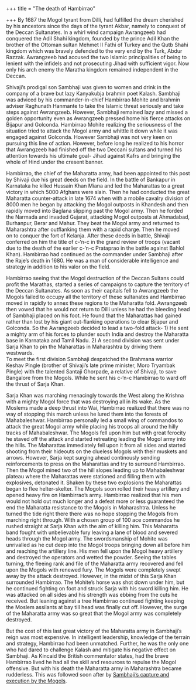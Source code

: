 +++
title = "The death of Hambirrao"

+++
By 1687 the Mogol tyrant from Dilli, had fulfilled the dream cherished
by his ancestors since the days of the tyrant Akbar, namely to conquest
of the Deccan Sultanates. In a whirl wind campaign Awrangzeeb had
conquered the Adil Shahi kingdom, founded by the prince Adil Khan the
brother of the Ottoman sultan Mehmet II Fathi of Turkey and the Qutb
Shahi kingdom which was bravely defended to the very end by the Turk,
Abdur Razzak. Awrangzeeb had accused the two Islamic principalities of
being to lenient with the infidels and not prosecuting Jihad with
sufficient vigor. Now only his arch enemy the Maratha kingdom remained
independent in the Deccan.

Shivaji’s prodigal son Sambhaji was given to women and drink in the
company of a brave but lazy Kanyakubja brahmin poet Kalash. Sambhaji was
adviced by his commander-in-chief Hambirrao Mohite and brahmin adviser
Raghunath Hanmante to take the Islamic threat seriously and take steps
against Awrangzeeb. However, Sambhaji remained lazy and missed a golden
opportunity even as Awrangzeeb pressed home his fierce attacks on
Bijapur and Golconda. Hambirrao Mohite realizing the seriousness of the
situation tried to attack the Mogol army and whittle it down while it
was engaged against Golconda. However Sambhaji was not very keen on
pursuing this line of action. However, before long he realized to his
horror that Awrangzeeb had finished off the two Deccani sultans and
turned his attention towards his ultimate goal- Jihad against Kafrs and
bringing the whole of Hind under the cresent banner.

Hambirrao, the chief of the Maharatta army, had been appointed to this
post by Shivaji due his great deeds on the field. In the battle of
Bankapur in Karnataka he killed Hussain Khan Miana and led the
Maharattas to a great victory in which 5000 Afghans were slain. Then he
had conducted the great Maharatta counter-attack in late 1674 when with
a mobile cavalry division of 8000 men he began by attacking the Mogol
outposts in Khandesh and then rapidly moved into Baglana slipping past
the Mogol army. Then he forded the Narmada and invaded Gujarat,
attacking Mogol outposts at Ahmadabad, Burhanpur, Berar and Mahur. They
beat the Mogol army and returned to Maharashtra after outflanking them
with a rapid charge. Then he moved on to conquer the fort of Kelanja.
After these deeds in battle, Shivaji conferred on him the title of
c-‘n-c in the grand review of troops (vacant due to the death of the
earlier c-‘n-c Prataprao in the battle against Bahlol Khan). Hambirrao
had continued as the commander under Sambhaji after the Raje’s death in
1680. He was a man of considerable intelligence and strategy in addition
to his valor on the field.

Hambirrao seeing that the Mogol destruction of the Deccan Sultans could
profit the Marathas, started a series of campaigns to capture the
territory of the Deccan Sultanates. As soon as their capitals fell to
Awrangzeeb the Mogols failed to occupy all the territory of these
sultanates and Hambirrao moved in rapidly to annex these regions to the
Maharatta fold. Awrangzeeb then vowed that he would not return to Dilli
unless he had the bleeding head of Sambhaji placed on his foot. He found
that the Maharattas had gained rather than lost by his giant
out-flanking operations to clear Bijapur and Golconda. So the Awrangzeeb
decided to lead a two-fold attack- 1) He sent a mighty arm of his forces
to plunder south India and destroy the Maharatta base in Karnataka and
Tamil Nadu. 2) A second division was sent under Sarja Khan to pin the
Maharattas in Maharashtra by driving them westwards.  
To meet the first division Sambhaji despatched the Brahmana warrior
Keshav Pingle (brother of Shivaji’s late prime minister, Moro Tryambak
Pingle) with the talented Santaji Ghorpade, a relative of Shivaji, to
save Bangalore from the Mogols. While he sent his c-‘n-c Hambirrao to
ward off the thrust of Sarja Khan.

Sarja Khan was marching menacingly towards the West along the Krishna
with a mighty Mogol force that was destroying all in its wake. As the
Moslems made a deep thrust into Wai, Hambirrao realized that there was
no way of stopping this march unless he lured them into the forests of
Mahabaleshwar. Hambirrao personally led a small wing of commandos to
attack the great Mogol army while placing his troops all around the
hilly tracks of Mahabaleshwar. The Mogols fell upon him but with great
ferocity he staved off the attack and started retreating leading the
Mogol army into the hills. The Maharattas immediately fell upon it from
all sides and started shooting from their hideouts on the clueless
Mogols with their muskets and arrows. However, Sarja kept surging ahead
continously sending reinforcements to press on the Maharattas and try to
surround Hambirrao. Then the Mogol mined two of the hill slopes leading
up to Mahabaleshwar plateau where the Maharattas were stationed and
filling them with explosives, detonated it. Shaken by these two
explosions the Maharattas began to flee helter-skelter. The Mogols soon
rolled their heavy artillery and opened heavy fire on Hambirrao’s army.
Hambirrao realized that his men would not hold out much longer and a
defeat more or less guaranteed the end the Maharatta resistance to the
Mogols in Maharashtra. Unless he turned the tide right there there was
no hope stopping the Mogols from marching right through. With a chosen
group of 100 ace commandos he rushed straight at Sarja Khan with the aim
of killing him. This Maharatta band fought with unbelievable fury
leaving a lane of blood and severed heads through the Mogol army. The
swordsmanship of Mohite was unrivalled as he cut deep into the Mogol
troops bringing down all before him and reaching the artillery line. His
men fell upon the Mogol heavy artillery and destroyed the operators and
wetted the powder. Seeing the tables turning, the fleeing rank and file
of the Maharatta army recovered and fell upon the Mogols with renewed
fury. The Mogols were completely swept away by the attack destroyed.
However, in the midst of this Sarja Khan surrounded Hambirrao. The
Mohite’s horse was shot down under him, but he continued fighting on
foot and struck Sarja with his sword killing him. He was attacked on all
sides and his strength was ebbing from the cuts he received. But leaning
against a tree Hambirrao continued fighting keeping the Moslem assilants
at bay till head was finally cut off. However, the surge of the
Maharatta army was so great that the Mogol army was completely
destroyed.

But the cost of this last great victory of the Maharatta army in
Sambhaji’s reign was most expensive. In intelligent leadership,
knowledge of the terrain and strategy, Hambirrao had been unmatched.
Further, he was the only one who had dared to challenge Kalash and
mitigate his negative effect on Sambhaji. As Kincaid the British
commentator states, had the brave Hambirrao lived he had all the skill
and resources to repulse the Mogol offensive. But with his death the
Maharatta army in Maharashtra became rudderless. This was followed soon
after by [Sambhaji’s capture and execution by the
Mogols](https://manasataramgini.wordpress.com/2004/06/13/the-end-of-sambhaji/).
